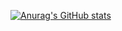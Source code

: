 [![Anurag's GitHub stats](https://github-readme-stats.vercel.app/api?username=Vinicius-ufsc)](https://github.com/Vinicius-ufsc/github-readme-stats)

